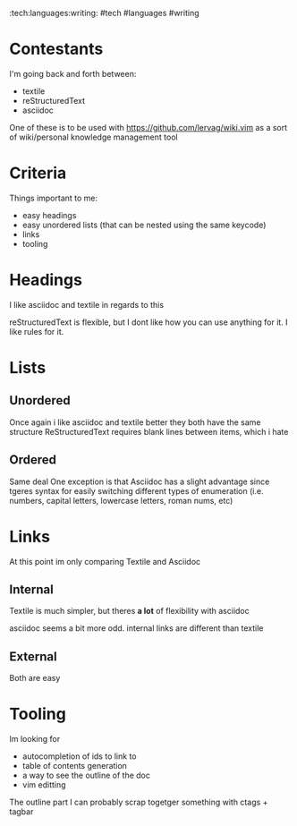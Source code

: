 :tech:languages:writing:
#tech #languages #writing

# Contestants
I'm going back and forth between:
- textile
- reStructuredText
- asciidoc

One of these is to be used with https://github.com/lervag/wiki.vim as a sort of wiki/personal knowledge management tool

# Criteria
Things important to me:
- easy headings
- easy unordered lists (that can be nested using the same keycode)
- links
- tooling

# Headings
I like asciidoc and textile in regards to this

reStructuredText is flexible, but I dont like how you can use anything for it. I like rules for it.

# Lists
## Unordered
Once again i like asciidoc and textile better
they both have the same structure
ReStructuredText requires blank lines between items, which i hate



## Ordered
Same deal
One exception is that Asciidoc has a slight advantage since tgeres syntax for easily switching different types of enumeration (i.e. numbers, capital letters, lowercase letters, roman nums, etc)

# Links
At this point im only comparing Textile and Asciidoc

## Internal
Textile is much simpler, but theres **a lot** of flexibility with asciidoc

asciidoc seems a bit more odd. internal links are different than textile


## External
Both are easy


# Tooling
Im looking for
- autocompletion of ids to link to
- table of contents generation
- a way to see the outline of the doc
- vim editting

The outline part I can probably scrap togetger something with ctags + tagbar

